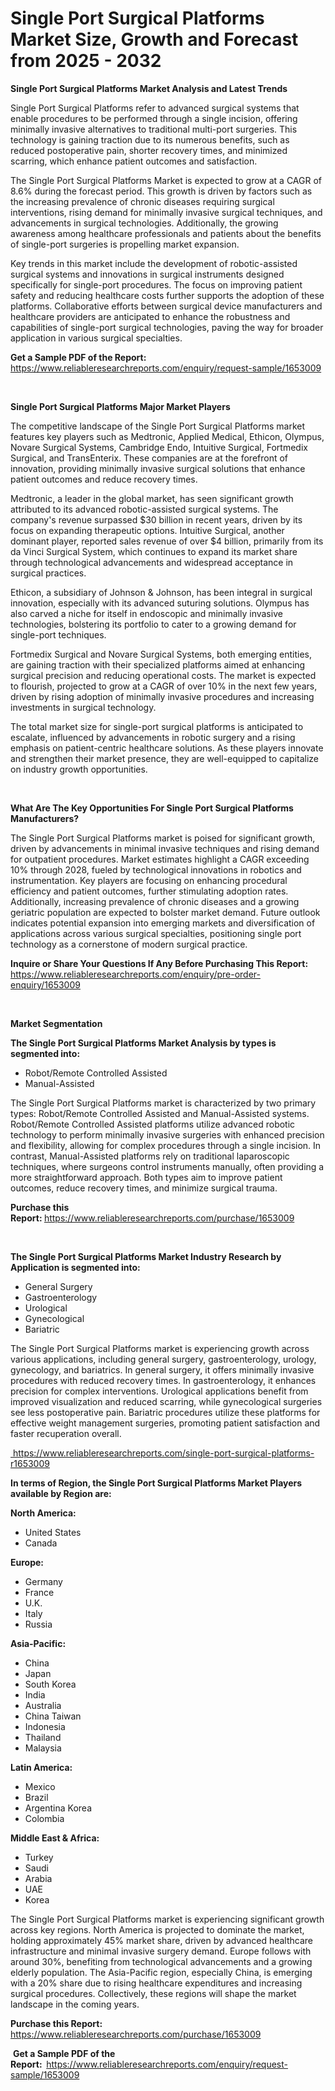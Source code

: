 <p><h1>Single Port Surgical Platforms Market Size, Growth and Forecast from 2025 - 2032</h1></p><p><strong>Single Port Surgical Platforms Market Analysis and Latest Trends</strong></p>
<p><p>Single Port Surgical Platforms refer to advanced surgical systems that enable procedures to be performed through a single incision, offering minimally invasive alternatives to traditional multi-port surgeries. This technology is gaining traction due to its numerous benefits, such as reduced postoperative pain, shorter recovery times, and minimized scarring, which enhance patient outcomes and satisfaction.</p><p>The Single Port Surgical Platforms Market is expected to grow at a CAGR of 8.6% during the forecast period. This growth is driven by factors such as the increasing prevalence of chronic diseases requiring surgical interventions, rising demand for minimally invasive surgical techniques, and advancements in surgical technologies. Additionally, the growing awareness among healthcare professionals and patients about the benefits of single-port surgeries is propelling market expansion.</p><p>Key trends in this market include the development of robotic-assisted surgical systems and innovations in surgical instruments designed specifically for single-port procedures. The focus on improving patient safety and reducing healthcare costs further supports the adoption of these platforms. Collaborative efforts between surgical device manufacturers and healthcare providers are anticipated to enhance the robustness and capabilities of single-port surgical technologies, paving the way for broader application in various surgical specialties.</p></p>
<p><strong>Get a Sample PDF of the Report:&nbsp;</strong> <a href="https://www.reliableresearchreports.com/enquiry/request-sample/1653009?utm_campaign=3431&utm_medium=2&utm_source=Github&utm_content=ia&utm_term=18042025&utm_id=single-port-surgical-platforms">https://www.reliableresearchreports.com/enquiry/request-sample/1653009</a></p>
<p>&nbsp;</p>
<p><strong>Single Port Surgical Platforms Major Market Players</strong></p>
<p><p>The competitive landscape of the Single Port Surgical Platforms market features key players such as Medtronic, Applied Medical, Ethicon, Olympus, Novare Surgical Systems, Cambridge Endo, Intuitive Surgical, Fortmedix Surgical, and TransEnterix. These companies are at the forefront of innovation, providing minimally invasive surgical solutions that enhance patient outcomes and reduce recovery times.</p><p>Medtronic, a leader in the global market, has seen significant growth attributed to its advanced robotic-assisted surgical systems. The company's revenue surpassed $30 billion in recent years, driven by its focus on expanding therapeutic options. Intuitive Surgical, another dominant player, reported sales revenue of over $4 billion, primarily from its da Vinci Surgical System, which continues to expand its market share through technological advancements and widespread acceptance in surgical practices.</p><p>Ethicon, a subsidiary of Johnson & Johnson, has been integral in surgical innovation, especially with its advanced suturing solutions. Olympus has also carved a niche for itself in endoscopic and minimally invasive technologies, bolstering its portfolio to cater to a growing demand for single-port techniques.</p><p>Fortmedix Surgical and Novare Surgical Systems, both emerging entities, are gaining traction with their specialized platforms aimed at enhancing surgical precision and reducing operational costs. The market is expected to flourish, projected to grow at a CAGR of over 10% in the next few years, driven by rising adoption of minimally invasive procedures and increasing investments in surgical technology.</p><p>The total market size for single-port surgical platforms is anticipated to escalate, influenced by advancements in robotic surgery and a rising emphasis on patient-centric healthcare solutions. As these players innovate and strengthen their market presence, they are well-equipped to capitalize on industry growth opportunities.</p></p>
<p>&nbsp;</p>
<p><strong>What Are The Key Opportunities For Single Port Surgical Platforms Manufacturers?</strong></p>
<p><p>The Single Port Surgical Platforms market is poised for significant growth, driven by advancements in minimal invasive techniques and rising demand for outpatient procedures. Market estimates highlight a CAGR exceeding 10% through 2028, fueled by technological innovations in robotics and instrumentation. Key players are focusing on enhancing procedural efficiency and patient outcomes, further stimulating adoption rates. Additionally, increasing prevalence of chronic diseases and a growing geriatric population are expected to bolster market demand. Future outlook indicates potential expansion into emerging markets and diversification of applications across various surgical specialties, positioning single port technology as a cornerstone of modern surgical practice.</p></p>
<p><strong>Inquire or Share Your Questions If Any Before Purchasing This Report:</strong> <a href="https://www.reliableresearchreports.com/enquiry/pre-order-enquiry/1653009?utm_campaign=3431&utm_medium=2&utm_source=Github&utm_content=ia&utm_term=18042025&utm_id=single-port-surgical-platforms">https://www.reliableresearchreports.com/enquiry/pre-order-enquiry/1653009</a></p>
<p>&nbsp;</p>
<p><strong>Market Segmentation</strong></p>
<p><strong>The Single Port Surgical Platforms Market Analysis by types is segmented into:</strong></p>
<p><ul><li>Robot/Remote Controlled Assisted</li><li>Manual-Assisted</li></ul></p>
<p><p>The Single Port Surgical Platforms market is characterized by two primary types: Robot/Remote Controlled Assisted and Manual-Assisted systems. Robot/Remote Controlled Assisted platforms utilize advanced robotic technology to perform minimally invasive surgeries with enhanced precision and flexibility, allowing for complex procedures through a single incision. In contrast, Manual-Assisted platforms rely on traditional laparoscopic techniques, where surgeons control instruments manually, often providing a more straightforward approach. Both types aim to improve patient outcomes, reduce recovery times, and minimize surgical trauma.</p></p>
<p><strong>Purchase this Report:&nbsp;</strong><a href="https://www.reliableresearchreports.com/purchase/1653009?utm_campaign=3431&utm_medium=2&utm_source=Github&utm_content=ia&utm_term=18042025&utm_id=single-port-surgical-platforms">https://www.reliableresearchreports.com/purchase/1653009</a></p>
<p>&nbsp;</p>
<p><strong>The Single Port Surgical Platforms Market Industry Research by Application is segmented into:</strong></p>
<p><ul><li>General Surgery</li><li>Gastroenterology</li><li>Urological</li><li>Gynecological</li><li>Bariatric</li></ul></p>
<p><p>The Single Port Surgical Platforms market is experiencing growth across various applications, including general surgery, gastroenterology, urology, gynecology, and bariatrics. In general surgery, it offers minimally invasive procedures with reduced recovery times. In gastroenterology, it enhances precision for complex interventions. Urological applications benefit from improved visualization and reduced scarring, while gynecological surgeries see less postoperative pain. Bariatric procedures utilize these platforms for effective weight management surgeries, promoting patient satisfaction and faster recuperation overall.</p></p>
<p><a href="https://www.reliableresearchreports.com/single-port-surgical-platforms-r1653009?utm_campaign=3431&utm_medium=2&utm_source=Github&utm_content=ia&utm_term=18042025&utm_id=single-port-surgical-platforms">&nbsp;https://www.reliableresearchreports.com/single-port-surgical-platforms-r1653009</a></p>
<p><strong>In terms of Region, the Single Port Surgical Platforms Market Players available by Region are:</strong></p>
<p>
    <p> <strong> North America: </strong>
        <ul>
            <li>United States</li>
            <li>Canada</li>
        </ul>
        </p> 
    <p> <strong> Europe: </strong>
        <ul>
            <li>Germany</li>
            <li>France</li>
            <li>U.K.</li>
            <li>Italy</li>
            <li>Russia</li>
        </ul>
        </p> 
    <p> <strong> Asia-Pacific: </strong>
        <ul>
            <li>China</li>
            <li>Japan</li>
            <li>South Korea</li>
            <li>India</li>
            <li>Australia</li>
            <li>China Taiwan</li>
            <li>Indonesia</li>
            <li>Thailand</li>
            <li>Malaysia</li>
        </ul>
        </p> 
    <p> <strong> Latin America: </strong>
        <ul>
            <li>Mexico</li>
            <li>Brazil</li>
            <li>Argentina Korea</li>
            <li>Colombia</li>
        </ul>
        </p> 
    <p> <strong> Middle East & Africa: </strong>
        <ul>
            <li>Turkey</li>
            <li>Saudi</li>
            <li>Arabia</li>
            <li>UAE</li>
            <li>Korea</li>
        </ul>
    </p>
    </p>
<p><p>The Single Port Surgical Platforms market is experiencing significant growth across key regions. North America is projected to dominate the market, holding approximately 45% market share, driven by advanced healthcare infrastructure and minimal invasive surgery demand. Europe follows with around 30%, benefiting from technological advancements and a growing elderly population. The Asia-Pacific region, especially China, is emerging with a 20% share due to rising healthcare expenditures and increasing surgical procedures. Collectively, these regions will shape the market landscape in the coming years.</p></p>
<p><strong>Purchase this Report: </strong><a href="https://www.reliableresearchreports.com/purchase/1653009?utm_campaign=3431&utm_medium=2&utm_source=Github&utm_content=ia&utm_term=18042025&utm_id=single-port-surgical-platforms">https://www.reliableresearchreports.com/purchase/1653009</a></p>
<p>&nbsp;<strong>Get a Sample PDF of the Report:&nbsp;&nbsp;</strong><a href="https://www.reliableresearchreports.com/enquiry/request-sample/1653009?utm_campaign=3431&utm_medium=2&utm_source=Github&utm_content=ia&utm_term=18042025&utm_id=single-port-surgical-platforms">https://www.reliableresearchreports.com/enquiry/request-sample/1653009</a></p>
<p><strong></strong></p>
<p><p></p><p></p><p></p></p>